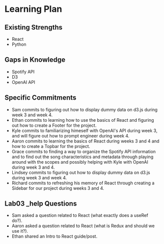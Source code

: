 # Learning Plan 

## Existing Strengths
- React
- Python

## Gaps in Knowledge
- Spotify API 
- D3
- OpenAI API

## Specific Commitments 
- Sam commits to figuring out how to display dummy data on d3.js during week 3 and week 4.
- Ethan commits to learning how to use the basics of React and figuring out how to create a Footer for the project.
- Kyle commits to familiarizing himeself with OpenAI's API during week 3, and will figure out how to prompt engineer during week 4.
- Aaron commits to learning the basics of React during weeks 3 and 4 and how to create a Topbar for the project.
- Grace commits to finding a way to organize the Spotify API information and to find out the song characteristics and metadata through playing around with the scopes and possibly helping with Kyle with OpenAI during week 3 and 4.
- Lindsey commits to figuring out how to display dummy data on d3.js during week 3 and week 4.
- Richard commits to refreshing his memory of React through creating a Sidebar for our project during weeks 3 and 4.

## Lab03 _help Questions
- Sam asked a question related to React (what exactly does a useRef do?).
- Aaron asked a question related to React (what is Redux and should we use it?).
- Ethan shared an Intro to React guide/post.
